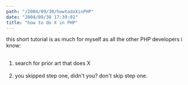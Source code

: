 ```yaml
---
path: "/2004/09/30/howtodoXinPHP" 
date: "2004/09/30 17:39:02" 
title: "how to do X in PHP" 
---
```

this short tutorial is as much for myself as all the other PHP developers i know:<br><ol><br><li>search for prior art that does X</li><br><li>you skipped step one, didn't you? don't skip step one.</li><br></ol>